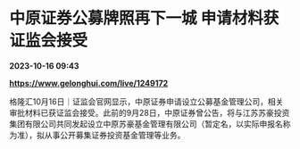# 中原证券公募牌照再下一城 申请材料获证监会接受

**2023-10-16 09:43**

**https://www.gelonghui.com/live/1249172**

格隆汇10月16日｜证监会官网显示，中原证券申请设立公募基金管理公司，相关审批材料已获证监会接受。此前的9月28日，中原证券曾公告，将与江苏苏豪投资集团有限公司共同发起设立中原苏豪基金管理有限公司（暂定名，以实际申报名称为准），拟从事公开募集证券投资基金管理等业务。